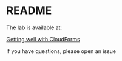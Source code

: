 # README


The lab is available at:

[Getting well with CloudForms](./getting-well-with-cloudforms/index.md)

If you have questions, please open an issue
